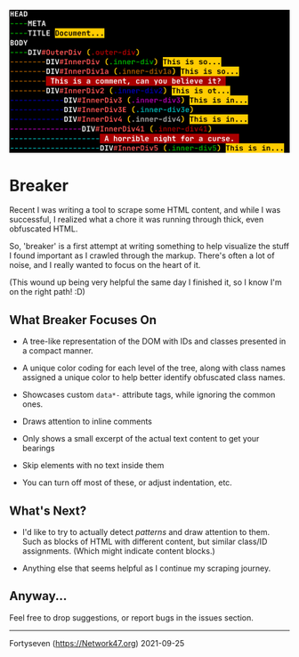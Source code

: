 ![Breaker In Action](docs/readme-screenshot.png)

# Breaker
Recent I was writing a tool to scrape some HTML content, and while I was
successful, I realized what a chore it was running through thick, even
obfuscated HTML.

So, 'breaker' is a first attempt at writing something to help visualize the
stuff I found important as I crawled through the markup. There's often a lot of
noise, and I really wanted to focus on the heart of it.

(This wound up being very helpful the same day I finished it, so I know I'm on
the right path! :D)

## What Breaker Focuses On

- A tree-like representation of the DOM with IDs and classes presented in
  a compact manner.

- A unique color coding for each level of the tree, along with class names
  assigned a unique color to help better identify obfuscated class names.

- Showcases custom `data*-` attribute tags, while ignoring the common ones.

- Draws attention to inline comments

- Only shows a small excerpt of the actual text content to get your bearings

- Skip elements with no text inside them

- You can turn off most of these, or adjust indentation, etc.

## What's Next?
- I'd like to try to actually detect _patterns_ and draw attention to them.
  Such as blocks of HTML with different content, but similar class/ID
  assignments. (Which might indicate content blocks.)

- Anything else that seems helpful as I continue my scraping journey.


## Anyway...
Feel free to drop suggestions, or report bugs in the issues section.


---
Fortyseven (https://Network47.org)
2021-09-25
